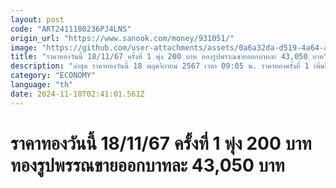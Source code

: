 ```yaml
---
layout: post
code: "ART2411180236PJ4LNS"
origin_url: "https://www.sanook.com/money/931051/"
image: "https://github.com/user-attachments/assets/0a6a32da-d519-4a64-ada0-989417046170"
title: "ราคาทองวันนี้ 18/11/67 ครั้งที่ 1 พุ่ง 200 บาท ทองรูปพรรณขายออกบาทละ 43,050 บาท"
description: "ล่าสุด ราคาทองวันนี้ 18 พฤศจิกายน 2567 เวลา 09:05 น. ราคาทองครั้งที่ 1 เพิ่มขึ้น 200 บาท ทองคำแท่งบาทละ 42,550 บาท ทองรูปพรรณบาทละ 43,050 บาท"
category: "ECONOMY"
language: "th"
date: 2024-11-18T02:41:01.561Z
---
```


# ราคาทองวันนี้ 18/11/67 ครั้งที่ 1 พุ่ง 200 บาท ทองรูปพรรณขายออกบาทละ 43,050 บาท